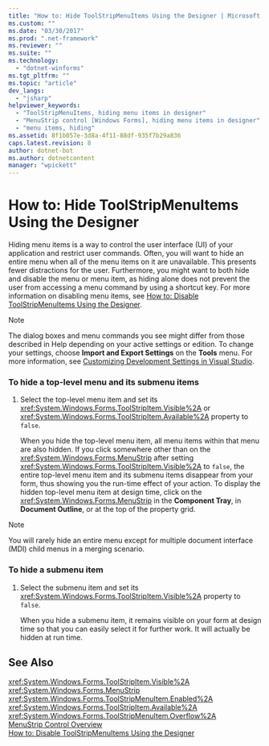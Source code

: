 ```yaml
---
title: "How to: Hide ToolStripMenuItems Using the Designer | Microsoft Docs"
ms.custom: ""
ms.date: "03/30/2017"
ms.prod: ".net-framework"
ms.reviewer: ""
ms.suite: ""
ms.technology: 
  - "dotnet-winforms"
ms.tgt_pltfrm: ""
ms.topic: "article"
dev_langs: 
  - "jsharp"
helpviewer_keywords: 
  - "ToolStripMenuItems, hiding menu items in designer"
  - "MenuStrip control [Windows Forms], hiding menu items in designer"
  - "menu items, hiding"
ms.assetid: 8f1b057e-3d8a-4f11-88df-935f7b29a836
caps.latest.revision: 8
author: dotnet-bot
ms.author: dotnetcontent
manager: "wpickett"
---
```

# How to: Hide ToolStripMenuItems Using the Designer
Hiding menu items is a way to control the user interface (UI) of your application and restrict user commands. Often, you will want to hide an entire menu when all of the menu items on it are unavailable. This presents fewer distractions for the user. Furthermore, you might want to both hide and disable the menu or menu item, as hiding alone does not prevent the user from accessing a menu command by using a shortcut key. For more information on disabling menu items, see [How to: Disable ToolStripMenuItems Using the Designer](../../../../docs/framework/winforms/controls/how-to-disable-toolstripmenuitems-using-the-designer.md).  
  
> [!NOTE]
>  The dialog boxes and menu commands you see might differ from those described in Help depending on your active settings or edition. To change your settings, choose **Import and Export Settings** on the **Tools** menu. For more information, see [Customizing Development Settings in Visual Studio](http://msdn.microsoft.com/en-us/22c4debb-4e31-47a8-8f19-16f328d7dcd3).  
  
### To hide a top-level menu and its submenu items  
  
1.  Select the top-level menu item and set its <xref:System.Windows.Forms.ToolStripItem.Visible%2A> or <xref:System.Windows.Forms.ToolStripItem.Available%2A> property to `false`.  
  
     When you hide the top-level menu item, all menu items within that menu are also hidden. If you click somewhere other than on the <xref:System.Windows.Forms.MenuStrip> after setting <xref:System.Windows.Forms.ToolStripItem.Visible%2A> to `false`, the entire top-level menu item and its submenu items disappear from your form, thus showing you the run-time effect of your action. To display the hidden top-level menu item at design time, click on the <xref:System.Windows.Forms.MenuStrip> in the **Component Tray**, in **Document Outline**, or at the top of the property grid.  
  
> [!NOTE]
>  You will rarely hide an entire menu except for multiple document interface (MDI) child menus in a merging scenario.  
  
### To hide a submenu item  
  
1.  Select the submenu item and set its <xref:System.Windows.Forms.ToolStripItem.Visible%2A> property to `false`.  
  
     When you hide a submenu item, it remains visible on your form at design time so that you can easily select it for further work. It will actually be hidden at run time.  
  
## See Also  
 <xref:System.Windows.Forms.ToolStripItem.Visible%2A>   
 <xref:System.Windows.Forms.MenuStrip>   
 <xref:System.Windows.Forms.ToolStripMenuItem.Enabled%2A>   
 <xref:System.Windows.Forms.ToolStripItem.Available%2A>   
 <xref:System.Windows.Forms.ToolStripMenuItem.Overflow%2A>   
 [MenuStrip Control Overview](../../../../docs/framework/winforms/controls/menustrip-control-overview-windows-forms.md)   
 [How to: Disable ToolStripMenuItems Using the Designer](../../../../docs/framework/winforms/controls/how-to-disable-toolstripmenuitems-using-the-designer.md)